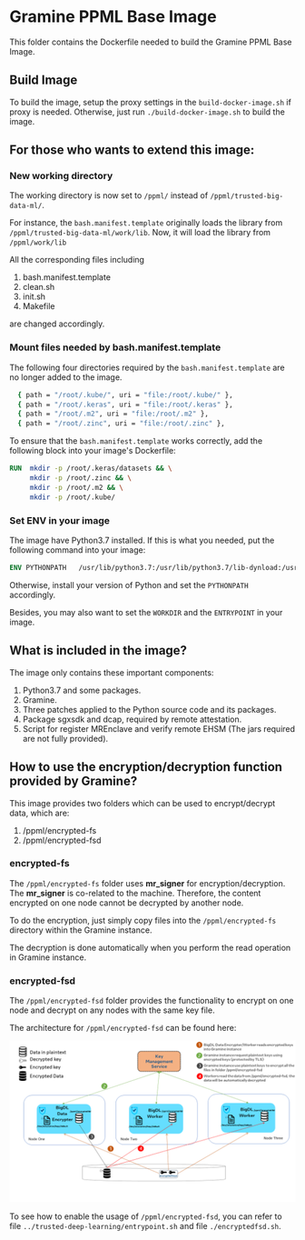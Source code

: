 # Gramine PPML Base Image

This folder contains the Dockerfile needed to build the Gramine PPML Base Image.

## Build Image

To build the image, setup the proxy settings in the `build-docker-image.sh` if proxy is needed.  Otherwise, just run `./build-docker-image.sh` to build the image.


## For those who wants to extend this image:

### New working directory

The working directory is now set to `/ppml/` instead of `/ppml/trusted-big-data-ml/`.

For instance, the `bash.manifest.template` originally loads the library from `/ppml/trusted-big-data-ml/work/lib`.  Now, it will load the library from `/ppml/work/lib`

All the corresponding files including

1. bash.manifest.template
2. clean.sh
3. init.sh
4. Makefile

are changed accordingly.

### Mount files needed by bash.manifest.template

The following four directories required by the `bash.manifest.template` are no longer added to the image.
```bash
  { path = "/root/.kube/", uri = "file:/root/.kube/" },
  { path = "/root/.keras", uri = "file:/root/.keras" },
  { path = "/root/.m2", uri = "file:/root/.m2" },
  { path = "/root/.zinc", uri = "file:/root/.zinc" },
```


To ensure that the `bash.manifest.template` works correctly, add the following block into your image's Dockerfile:

```dockerfile
RUN  mkdir -p /root/.keras/datasets && \
     mkdir -p /root/.zinc && \
     mkdir -p /root/.m2 && \
     mkdir -p /root/.kube/
```

### Set ENV in your image

The image have Python3.7 installed.  If this is what you needed, put the following command into your image:
```dockerfile
ENV PYTHONPATH   /usr/lib/python3.7:/usr/lib/python3.7/lib-dynload:/usr/local/lib/python3.7/dist-packages:/usr/lib/python3/dist-packages
```

Otherwise, install your version of Python and set the `PYTHONPATH` accordingly.

Besides, you may also want to set the `WORKDIR` and the `ENTRYPOINT` in your image.

## What is included in the image?

The image only contains these important components:

1. Python3.7 and some packages.
2. Gramine.
3. Three patches applied to the Python source code and its packages.
4. Package sgxsdk and dcap, required by remote attestation.
5. Script for register MREnclave and verify remote EHSM (The jars required are not fully provided).


## How to use the encryption/decryption function provided by Gramine?

This image provides two folders which can be used to encrypt/decrypt data, which are:

1. /ppml/encrypted-fs
2. /ppml/encrypted-fsd

### encrypted-fs

The `/ppml/encrypted-fs` folder uses **mr_signer** for encryption/decryption.  The **mr_signer** is co-related to the machine.  Therefore, the content encrypted on one node cannot be decrypted by another node.

To do the encryption, just simply copy files into the `/ppml/encrypted-fs` directory within the Gramine instance.

The decryption is done automatically when you perform the read operation in Gramine instance.


### encrypted-fsd

The `/ppml/encrypted-fsd` folder provides the functionality to encrypt on one node and decrypt on any nodes with the same key file.

The architecture for `/ppml/encrypted-fsd` can be found here:

![encrypted-fsd architecture](gramine-encrypted-fs-architecture.png "Architecture")

To see how to enable the usage of `/ppml/encrypted-fsd`, you can refer to file `../trusted-deep-learning/entrypoint.sh` and file `./encryptedfsd.sh`.
